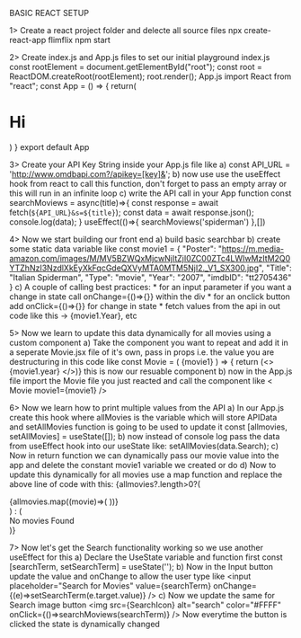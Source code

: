 BASIC REACT SETUP

1> Create a react project folder and delecte all source files
     npx create-react-app flimflix
     npm start

2> Create index.js and App.js files to set our initial playground
    index.js       
        const rootElement = document.getElementById("root");
        const root = ReactDOM.createRoot(rootElement);
        root.render(<App />);
    App.js
        import React from "react";
        const App = () => {
            return(
                <h1>
                Hi
                </h1>
            )
        }
        export default App

3> Create your API Key String inside your App.js file like
    a) const API_URL = 'http://www.omdbapi.com?/apikey=[key]&';
    b) now use use the useEffect hook from react to call this function, don't forget to pass an empty array or this will run in an infinite loop
    c) write the API call in your App function
        const searchMoviews = async(title)=>{
            const response = await fetch(`${API_URL}&s=${title}`);
            const data = await response.json();
            console.log(data);
        }
        useEffect(()=>{
            searchMoviews('spiderman')
        },[])   


4> Now we start building our front end
    a) build basic searchbar
    b) create some static data variable like
        const movie1 = {
            "Poster": "https://m.media-amazon.com/images/M/MV5BZWQxMjcwNjItZjI0ZC00ZTc4LWIwMzItM2Q0YTZhNzI3NzdlXkEyXkFqcGdeQXVyMTA0MTM5NjI2._V1_SX300.jpg",
            "Title": "Italian Spiderman",
            "Type": "movie",
            "Year": "2007",
            "imdbID": "tt2705436"
        }
    c) A couple of calling best practices:
        * for an input parameter if you want a change in state call onChange={()=>{}} within the div
        * for an onclick button add onClick={()=>{}} for change in state
        * fetch values from the api in out code like this -> {movie1.Year}, etc

5> Now we learn to update this data dynamically for all movies using a custom component
    a) Take the component you want to repeat and add it in a seperate Movie.jsx file of it's own, pass in props i.e. the value you are destructuring in this code like
        const Movie = ( {movie1} ) => { return (<> {movie1.year} </>)}
        this is now our resuable component 
    b) now in the App.js file import the Movie file you just reacted and call the component like
        < Movie movie1={movie1} />

6> Now we learn how to print multiple values from the API
    a) In our App.js create this hook where allMovies is the variable which will store APIData and setAllMovies function is going to be used to update it
        const [allmovies, setAllMovies] = useState([]);
    b) now instead of console log pass the data from useEffect hook into our useState like:
        setAllMovies(data.Search);
    c) Now in return function we can dynamically pass our movie value into the app and delete the constant movie1 variable we created or do
        <Movie movie1={allmovies[1]?allmovies[1]:movie1}/>
    d) Now to update this dynamically for all movies use a map function and replace the above line of code with this:
        {allmovies?.length>0?(
            <div className="container">
                {allmovies.map((movie)=>(
                    <Movie movie={movie}/>
                ))}
            </div>
        ) : (
            <div className="empty"> No movies Found </div>
        )}

7> Now let's get the Search functionality working so we use another useEffect for this
    a) Declare the UseState variable and function first 
        const [searchTerm, setSearchTerm] = useState('');
    b) Now in the Input button update the value and onChange to allow the user type like
        <input placeholder="Search for Movies" 
            value={searchTerm}
            onChange={(e)=>setSearchTerm(e.target.value)}
        />
    c) Now we update the same for Search image button
        <img src={SearchIcon} alt="search" color="#FFFF" 
            onClick={()=>searchMoviews(searchTerm)} />
    Now everytime the button is clicked the state is dynamically changed